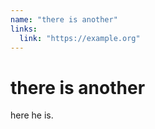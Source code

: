```yaml
---
name: "there is another"
links:
  link: "https://example.org"
---
```


# there is another

here he is.
